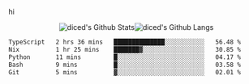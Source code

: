 hi

<div align="center">
  <img align="center" style="padding:0" src="https://github-readme-stats-dzcp99cze-dicedtomatos-projects.vercel.app/api?username=diced&show_icons=true&count_private=true&include_all_commits=true&hide=contribs&custom_title=GitHub%20Stats&theme=transparent&hide_border=true" alt="diced's Github Stats"><img align="center" style="padding:0" src="https://github-readme-stats-dzcp99cze-dicedtomatos-projects.vercel.app/api/top-langs/?username=diced&layout=compact&hide_border=true&theme=transparent" alt="diced's Github Langs">
</div>

<!--START_SECTION:waka-->

```txt
TypeScript   2 hrs 36 mins   ██████████████░░░░░░░░░░░   56.48 %
Nix          1 hr 25 mins    ███████▓░░░░░░░░░░░░░░░░░   30.85 %
Python       11 mins         █░░░░░░░░░░░░░░░░░░░░░░░░   04.17 %
Bash         9 mins          █░░░░░░░░░░░░░░░░░░░░░░░░   03.58 %
Git          5 mins          ▓░░░░░░░░░░░░░░░░░░░░░░░░   02.01 %
```

<!--END_SECTION:waka-->
